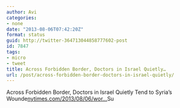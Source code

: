 ```yaml
---
author: Avi
categories:
- none
date: "2013-08-06T07:42:20Z"
format: status
guid: http://twitter-364713044858777602-post
id: 7847
tags:
- micro
- tweet
title: Across Forbidden Border, Doctors in Israel Quietly…
url: /post/across-forbidden-border-doctors-in-israel-quietly/
---
```

Across Forbidden Border, Doctors in Israel Quietly Tend to Syria’s Wounde[nytimes.com/2013/08/06/wor…](http://www.nytimes.com/2013/08/06/world/middleeast/across-forbidden-border-doctors-in-israel-quietly-tend-to-syrias-wounded.html)Su